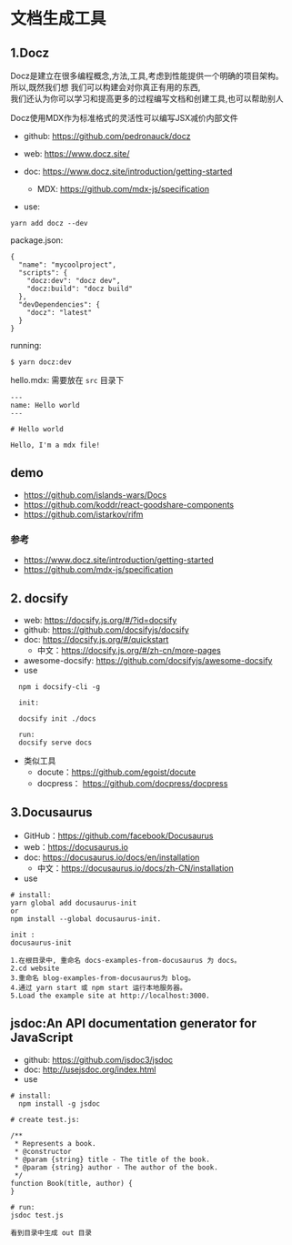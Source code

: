 # 文档生成工具


## 1.Docz 

Docz是建立在很多编程概念,方法,工具,考虑到性能提供一个明确的项目架构。  
所以,既然我们想 我们可以构建会对你真正有用的东西,  
我们还认为你可以学习和提高更多的过程编写文档和创建工具,也可以帮助别人  

Docz使用MDX作为标准格式的灵活性可以编写JSX减价内部文件

- github: https://github.com/pedronauck/docz
- web: https://www.docz.site/
- doc: https://www.docz.site/introduction/getting-started
  - MDX: https://github.com/mdx-js/specification

- use:

`yarn add docz --dev`

package.json:
```
{
  "name": "mycoolproject",
  "scripts": {
    "docz:dev": "docz dev",
    "docz:build": "docz build"
  },
  "devDependencies": {
    "docz": "latest"
  }
}
```

running:

`$ yarn docz:dev`

hello.mdx: 需要放在 `src` 目录下
```
---
name: Hello world
---

# Hello world

Hello, I'm a mdx file!
```

## demo
- https://github.com/islands-wars/Docs
- https://github.com/koddr/react-goodshare-components
- https://github.com/istarkov/rifm

### 参考
- https://www.docz.site/introduction/getting-started
- https://github.com/mdx-js/specification


##  2. docsify
- web: https://docsify.js.org/#/?id=docsify
- github: https://github.com/docsifyjs/docsify
- doc: https://docsify.js.org/#/quickstart
  - 中文：https://docsify.js.org/#/zh-cn/more-pages
- awesome-docsify: https://github.com/docsifyjs/awesome-docsify
- use

```
  npm i docsify-cli -g
  
  init:
  
  docsify init ./docs
  
  run:
  docsify serve docs
```
- 类似工具
  - docute：https://github.com/egoist/docute
  - docpress： https://github.com/docpress/docpress


##  3.Docusaurus
- GitHub：https://github.com/facebook/Docusaurus
- web：https://docusaurus.io
- doc: https://docusaurus.io/docs/en/installation
  - 中文：https://docusaurus.io/docs/zh-CN/installation
- use
```
# install:
yarn global add docusaurus-init 
or
npm install --global docusaurus-init. 

init :
docusaurus-init

1.在根目录中, 重命名 docs-examples-from-docusaurus 为 docs。
2.cd website
3.重命名 blog-examples-from-docusaurus为 blog。
4.通过 yarn start 或 npm start 运行本地服务器。
5.Load the example site at http://localhost:3000. 
```

## jsdoc:An API documentation generator for JavaScript
- github: https://github.com/jsdoc3/jsdoc
- doc: http://usejsdoc.org/index.html
- use
```
# install:
  npm install -g jsdoc

# create test.js:

/**
 * Represents a book.
 * @constructor
 * @param {string} title - The title of the book.
 * @param {string} author - The author of the book.
 */
function Book(title, author) {
}

# run:
jsdoc test.js

看到目录中生成 out 目录



```
